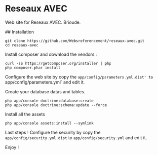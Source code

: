 Reseaux AVEC
============

Web site for Reseaux AVEC. Brioude.

## Installation

```
git clone https://github.com/Websreferencement/reseaux-avec.git
cd reseaux-avec
```

Install composer and download the vendors :

```
curl -sS https://getcomposer.org/installer | php
php composer.phar install
```

Configure the web site by copy the `app/config/parameters.yml.dist' to `app/config/parameters.yml` and edit it.

Create your database datas and tables.

```
php app/console doctrine:database:create
php app/console doctrine:schema:update --force
```

Install all the assets

```
php app/console assets:install --symlink
```

Last steps ! Configure the security by copy the `app/config/security.yml.dist` to `app/config/security.yml` and edit
it.

Enjoy !